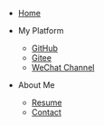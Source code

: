 <!-- _navbar.md 上面的导航栏  -->

* [Home](/README.md)

* My Platform

  * [GitHub](https://github.com/jpixy)
  * [Gitee](https://gitee.com/jpixy)
  * [WeChat Channel](/wechat_official_account.md)

* About Me
  * [Resume](/resume/Johnny_Resume_eng.md)
  * [Contact](/resume/Contact.md)
